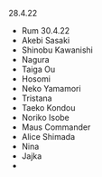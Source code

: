 28.4.22
- Rum
30.4.22
- Akebi Sasaki
- Shinobu Kawanishi
- Nagura
- Taiga Ou
- Hosomi
- Neko Yamamori
- Tristana
- Taeko Kondou
- Noriko Isobe
- Maus Commander
- Alice Shimada
- Nina
- Jajka
- 